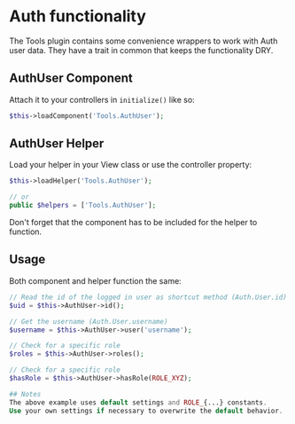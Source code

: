 # Auth functionality

The Tools plugin contains some convenience wrappers to work with Auth user data.
They have a trait in common that keeps the functionality DRY.

## AuthUser Component
Attach it to your controllers in `initialize()` like so:
```php
$this->loadComponent('Tools.AuthUser');
```

## AuthUser Helper
Load your helper in your View class or use the controller property:
```php
$this->loadHelper('Tools.AuthUser');

// or
public $helpers = ['Tools.AuthUser'];
```
Don't forget that the component has to be included for the helper to function.


## Usage
Both component and helper function the same:

```php
// Read the id of the logged in user as shortcut method (Auth.User.id)
$uid = $this->AuthUser->id();

// Get the username (Auth.User.username)
$username = $this->AuthUser->user('username');

// Check for a specific role
$roles = $this->AuthUser->roles();

// Check for a specific role
$hasRole = $this->AuthUser->hasRole(ROLE_XYZ);

## Notes
The above example uses default settings and ROLE_{...} constants.
Use your own settings if necessary to overwrite the default behavior.
